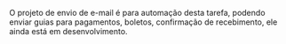 O projeto de envio de e-mail é para automação desta tarefa, podendo enviar guias para pagamentos, boletos, confirmação de recebimento,  ele ainda está em desenvolvimento.
